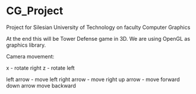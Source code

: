 # CG_Project
Project for Silesian University of Technology on faculty Computer Graphics

At the end this will be Tower Defense game in 3D. We are using OpenGL as graphics library.

Camera movement:

x - rotate right 
z - rotate left

left arrow - move left
right arrow - move right
up arrow - move forward
down arrow move backward
